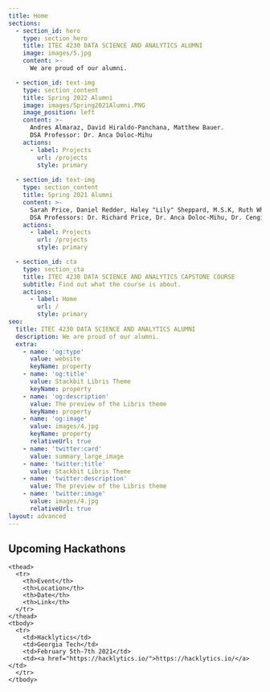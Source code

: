 ```yaml
---
title: Home
sections:
  - section_id: hero
    type: section_hero
    title: ITEC 4230 DATA SCIENCE AND ANALYTICS ALUMNI
    image: images/5.jpg
    content: >-
      We are proud of our alumni.

  - section_id: text-img
    type: section_content
    title: Spring 2022 Alumni
    image: images/Spring2021Alumni.PNG
    image_position: left
    content: >-
      Andres Almaraz, David Hiraldo-Panchana, Matthew Bauer. 
      DSA Professor: Dr. Anca Doloc-Mihu
    actions:
      - label: Projects
        url: /projects
        style: primary
        
  - section_id: text-img
    type: section_content
    title: Spring 2021 Alumni
    content: >-
      Sarah Price, Daniel Redder, Haley "Lily" Sheppard, M.S.K, Ruth Whitehouse, Turner Nalley, Brittany Giordano. 
      DSA Professors: Dr. Richard Price, Dr. Anca Doloc-Mihu, Dr. Cengiz Gunay
    actions:
      - label: Projects
        url: /projects
        style: primary

  - section_id: cta
    type: section_cta
    title: ITEC 4230 DATA SCIENCE AND ANALYTICS CAPSTONE COURSE
    subtitle: Find out what the course is about.
    actions:
      - label: Home
        url: /
        style: primary
seo:
  title: ITEC 4230 DATA SCIENCE AND ANALYTICS ALUMNI
  description: We are proud of our alumni.
  extra:
    - name: 'og:type'
      value: website
      keyName: property
    - name: 'og:title'
      value: Stackbit Libris Theme
      keyName: property
    - name: 'og:description'
      value: The preview of the Libris theme
      keyName: property
    - name: 'og:image'
      value: images/4.jpg
      keyName: property
      relativeUrl: true
    - name: 'twitter:card'
      value: summary_large_image
    - name: 'twitter:title'
      value: Stackbit Libris Theme
    - name: 'twitter:description'
      value: The preview of the Libris theme
    - name: 'twitter:image'
      value: images/4.jpg
      relativeUrl: true
layout: advanced
---
```


## Upcoming Hackathons 


<div class="responsive-table">
  <table>
     
    <thead>
      <tr>
        <th>Event</th> 
        <th>Location</th>
        <th>Date</th> 
        <th>Link</th>
      </tr>
    </thead>
    <tbody>
      <tr>
        <td>Hacklytics</td>
        <td>Georgia Tech</td> 
        <td>February 5th-7th 2021</td> 
        <td><a href="https://hacklytics.io/">https://hacklytics.io/</a></td>
      </tr>
    </tbody>
    
  </table>
</div>
